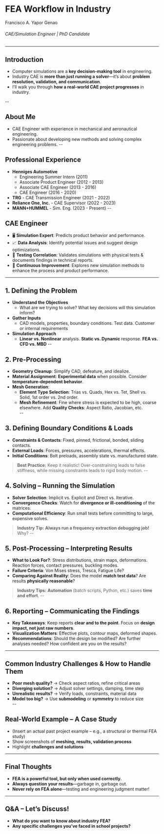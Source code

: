 # FEA Workflow in Industry
Francisco A. Yapor Genao
###### CAE/Simulation Engineer | PhD Candidate
---

## Introduction
- Computer simulations are a **key decision-making tool** in engineering.
- Industry CAE is **more than just running a solver**—it’s about **problem resolution, validation, and communication**.  
- I’ll walk you through **how a real-world CAE project progresses** in industry. 

--
## About Me
- CAE Engineer with experience in mechanical and aeronautical engineering.
- Passionate about developing new methods and solving complex engineering problems.
--

## Professional Experience
- **Henniges Automotive**
  - Engineering Summer Intern (2011)
  - Associate Product Engineer (2012 - 2013)
  - Associate CAE Engineer (2013 - 2016)
  - CAE Engineer (2016 - 2020)
- **TRG** - CAE Transmission Engineer (2021 - 2022)
- **Reliance One, Inc.** - CAE Supervisor (2022 - 2023)
- **MANN+HUMMEL** - Sim. Eng. (2023 - Present)
--

## CAE Engineer
- 🖥️ **Simulation Expert**: Predicts product behavior and performance.
- 📈 **Data Analysis**: Identify potential issues and suggest design optimizations.
- 🧪 **Testing Correlation**: Validates simulations with physical tests & documents findings in technical reports.
- 🚀 **Continuous Improvement**: Explores new simulation methods to enhance the process and product performance.
---

## 1. Defining the Problem
- **Understand the Objectives**  
  - What are we trying to solve? What key decisions will this simulation inform? 
- **Gather Inputs**  
  - CAD models, properties, boundary conditions. Test data. Customer or internal requirements  
- **Simulation Approach** 
  - **Linear vs. Nonlinear** analysis. **Static vs. Dynamic** response. **FEA vs. CFD vs. MBD**
--

## 2. Pre-Processing
- **Geometry Cleanup**: Simplify CAD, defeature, and idealize.
- **Material Assignment**: **Experimental data** when possible. Consider **temperature-dependent behavior**.
- **Mesh Generation**:
  - **Element Type Selection**: Trias vs. Quads, Hex vs. Tet, Shell vs. Solid, 1st order vs. 2nd order.
  - **Mesh Refinement**: Fine where stress is expected to be high, coarse elsewhere. Add **Quality Checks**: Aspect Ratio, Jacobian, etc.  
--

## 3. Defining Boundary Conditions & Loads
- **Constraints & Contacts**: Fixed, pinned, frictional, bonded, sliding contacts.
- **External Loads**: Forces, pressures, accelerations, thermal effects.
- **Initial Conditions**: Bolt preloads, assembly state vs. manufactured state.
> **Best Practice:** Keep it realistic! Over-constraining leads to false stiffness, while missing constraints leads to rigid body motion.
--

## 4. Solving – Running the Simulation
- **Solver Selection**: Implicit vs. Explicit and Direct vs. Iterative.
- **Convergence Checks**: Watch for **divergence or ill-conditioning** of the matrices.
- **Computational Efficiency**: Run small tests before committing to large, expensive solves. 
> **Industry Tip:** **Always run a frequency extraction debugging job!** Why?
--

## 5. Post-Processing – Interpreting Results
- **What to Look For?**: Stress distributions, strain maps, deformations. Reaction forces, contact pressures, buckling modes.
- **Failure Criteria**: Von Mises stress, Tresca, Fatigue Life?
- **Comparing Against Reality**: Does the model **match test data**? Are results **physically reasonable**?  
> **Industry Tips:** **Automation** (batch scripts, Python, etc.) saves **time and effort**. 
--

## 6. Reporting – Communicating the Findings
- **Key Takeaways**: Keep reports **clear and to the point**. Focus on **design impact, not just raw numbers**.
- **Visualization Matters**: Effective plots, contour maps, deformed shapes.
- **Recommendations**: Should the design be modified? Are further analyses needed? How confident are you on the results?
---

## Common Industry Challenges & How to Handle Them
- **Poor mesh quality?** → Check aspect ratios, refine critical areas  
- **Diverging solution?** → Adjust solver settings, damping, time step  
- **Unrealistic results?** → Verify loads, constraints, material data  
- **Model too big?** → Use **submodeling** or **symmetry** to reduce size  
--

## Real-World Example – A Case Study
- (Insert an actual past project example – e.g., a structural or thermal FEA study)  
- Show screenshots of **meshing, results, validation process**  
- Highlight **challenges and solutions**  
---

## Final Thoughts
- **FEA is a powerful tool, but only when used correctly.**  
- **Always question your results**—garbage in, garbage out.  
- **Never rely on FEA alone**—testing and engineering judgment matter!  
---

## Q&A – Let’s Discuss!
- **What do you want to know about industry FEA?**  
- **Any specific challenges you’ve faced in school projects?**  
